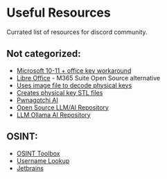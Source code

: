 # Useful Resources

Currated list of resources for discord community.

## Not categorized:

* [Microsoft 10-11 + office key workaround](https://massgrave.dev/)
* [Libre Office](https://www.libreoffice.org/) - M365 Suite Open Source alternative
* [Uses image file to decode physical keys](https://cq.cx/key.html)
* [Creates physical key STL files](https://keygen.co/)
* [Pwnagotchi AI](https://pwnagotchi.ai/)
* [Open Source LLM/AI Repository](https://huggingface.co/models)
* [LLM Ollama AI Repository](https://ollama.com/)

## OSINT:

* [OSINT Toolbox](https://github.com/The-Osint-Toolbox/Image-Research-OSINT)
* [Username Lookup](https://www.user-searcher.com/)
* [Jetbrains](https://www.jetbrains.com/)
